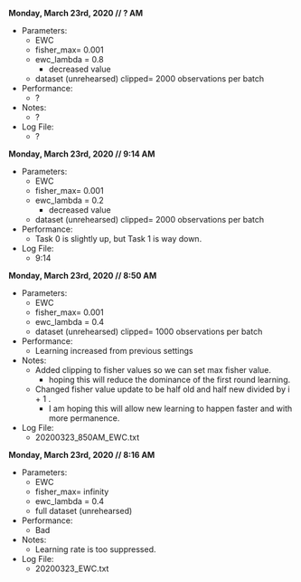 

**Monday, March 23rd, 2020  // ? AM** 

* Parameters: 
  * EWC
  * fisher_max= 0.001
  * ewc_lambda = 0.8
    * decreased value 
  * dataset (unrehearsed) clipped= 2000 observations per batch
* Performance: 
  * ?
* Notes: 
  * ?
* Log File:
  * ?



**Monday, March 23rd, 2020  // 9:14 AM** 

* Parameters: 
  * EWC
  * fisher_max= 0.001
  * ewc_lambda = 0.2
    * decreased value 
  * dataset (unrehearsed) clipped= 2000 observations per batch
* Performance: 
  * Task 0 is slightly up, but Task 1 is way down. 
* Log File:
  * 9:14

**Monday, March 23rd, 2020  // 8:50 AM** 

* Parameters: 
  * EWC
  * fisher_max= 0.001
  * ewc_lambda = 0.4
  * dataset (unrehearsed) clipped= 1000 observations per batch
* Performance: 
  * Learning increased from previous settings
* Notes: 
  * Added clipping to fisher values so we can set max fisher value. 
    * hoping this will reduce the dominance of the first round learning. 
  * Changed fisher value update to be half old and half new divided by i + 1 . 
    * I am hoping this will allow new learning to happen faster and with more permanence.
* Log File:
  * 20200323_850AM_EWC.txt

**Monday, March 23rd, 2020  // 8:16 AM** 

* Parameters: 
  * EWC
  * fisher_max= infinity
  * ewc_lambda = 0.4
  * full dataset (unrehearsed)
* Performance: 
  * Bad
* Notes: 
  * Learning rate is too suppressed. 
* Log File: 
  * 20200323_EWC.txt